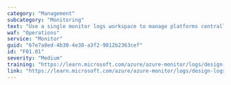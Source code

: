 ```yaml
---
category: "Management"
subcategory: "Monitoring"
text: "Use a single monitor logs workspace to manage platforms centrally except where Azure role-based access control (Azure RBAC), data sovereignty requirements, or data retention policies mandate separate workspaces."
waf: "Operations"
service: "Monitor"
guid: "67e7a8ed-4b30-4e38-a3f2-9812b2363cef"
id: "F01.01"
severity: "Medium"
training: "https://learn.microsoft.com/azure/azure-monitor/logs/design-logs-deployment"
link: "https://learn.microsoft.com/azure/azure-monitor/logs/design-logs-deployment"
---
```

